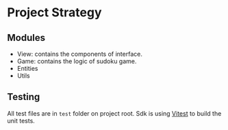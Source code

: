 # Project Strategy

## Modules

- View: contains the components of interface.
- Game: contains the logic of sudoku game.
- Entities
- Utils

## Testing

All test files are in `test` folder on project root. Sdk is using [Vitest](https://vitest.dev/) to build the unit tests.

